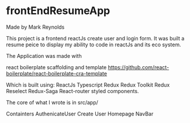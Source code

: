 # frontEndResumeApp

Made by Mark Reynolds

This project is a frontend reactJs create user and login form. It was built a resume peice to display my ability to code in reactJs and its eco system.

The Application was made with

react boilerplate scaffolding and template
https://github.com/react-boilerplate/react-boilerplate-cra-template

Which is built using:
    ReactJs
    Typescript
    Redux
    Redux Toolkit
    Redux Reselect 
    Redux-Saga
    React-router
    styled components.


The core of what I wrote is in src/app/

Containters
    AuthenicateUser
    Create User
    Homepage
    NavBar
